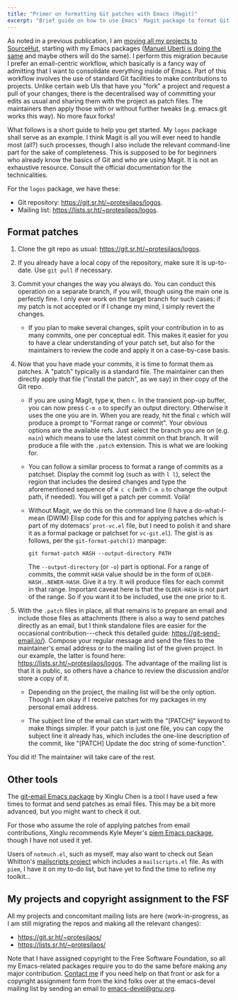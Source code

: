 ```yaml
---
title: "Primer on formatting Git patches with Emacs (Magit)"
excerpt: "Brief guide on how to use Emacs' Magit package to format Git patches: a nice and easy way to contribute to projects."
---
```


As noted in a previous publication, I am [moving all my projects to
SourceHut](https://protesilaos.com/codelog/2022-04-07-all-emacs-projects-sourcehut/),
starting with my Emacs packages ([Manuel Uberti is doing the
same](https://manueluberti.eu/real-life/2022/04/08/sourcehut/) and maybe
others will do the same).  I perform this migration because I prefer an
email-centric workflow, which basically is a fancy way of admitting that
I want to consolidate everything inside of Emacs.  Part of this workflow
involves the use of standard Git facilities to make contributions to
projects.  Unlike certain web UIs that have you "fork" a project and
request a pull of your changes, there is the decentralised way of
committing your edits as usual and sharing them with the project as
patch files.  The maintainers then apply those with or without further
tweaks (e.g. emacs.git works this way).  No more faux forks!

What follows is a short guide to help you get started.  My `logos`
package shall serve as an example.  I think Magit is all you will ever
need to handle most (all?) such processes, though I also include the
relevant command-line part for the sake of completeness.  This is
supposed to be for beginners who already know the basics of Git and who
are using Magit.  It is not an exhaustive resource.  Consult the
official documentation for the technicalities.

For the `logos` package, we have these:

* Git repository: <https://git.sr.ht/~protesilaos/logos>.
* Mailing list: <https://lists.sr.ht/~protesilaos/logos>.

## Format patches

1. Clone the git repo as usual: <https://git.sr.ht/~protesilaos/logos>.

2. If you already have a local copy of the repository, make sure it is
   up-to-date.  Use `git pull` if necessary.

3. Commit your changes the way you always do.  You can conduct this
   operation on a separate branch, if you will, though using the main
   one is perfectly fine.  I only ever work on the target branch for
   such cases: if my patch is not accepted or if I change my mind, I
   simply revert the changes.

   - If you plan to make several changes, split your contribution in to
     as many commits, one per conceptual edit.  This makes it easier for
     you to have a clear understanding of your patch set, but also for
     the maintainers to review the code and apply it on a case-by-case
     basis.

4. Now that you have made your commits, it is time to format them as
   patches.  A "patch" typically is a standard file.  The maintainer can
   then directly apply that file ("install the patch", as we say) in
   their copy of the Git repo.

   - If you are using Magit, type `W`, then `c`.  In the transient
     pop-up buffer, you can now press `C-m o` to specify an output
     directory.  Otherwise it uses the one you are in.  When you are
     ready, hit the final `c` which will produce a prompt to "Format
     range or commit".  Your obvious options are the available refs.
     Just select the branch you are on (e.g. `main`) which means to use
     the latest commit on that branch.  It will produce a file with the
     `.patch` extension.  This is what we are looking for.

   - You can follow a similar process to format a range of commits as a
     patchset.  Display the commit log (such as with `l l`), select the
     region that includes the desired changes and type the
     aforementioned sequence of `W c c` (with `C-m o` to change the
     output path, if needed).  You will get a patch per commit.  Voilà!

   - Without Magit, we do this on the command line (I have a
     do-what-I-mean (DWIM) Elisp code for this and for applying patches
     which is part of my dotemacs' `prot-vc.el` file, but I need to
     polish it and share it as a formal package or patchset for
     `vc-git.el`).  The gist is as follows, per the
     `git-format-patch(1)` manpage:

         git format-patch HASH --output-directory PATH

     The `--output-directory` (or `-o`) part is optional.  For a range
     of commits, the commit `HASH` value should be in the form of
     `OLDER-HASH..NEWER-HASH`.  Give it a try.  It will produce files
     for each commit in that range.  Important caveat here is that the
     `OLDER-HASH` is not part of the range.  So if you want it to be
     included, use the one prior to it.

5. With the `.patch` files in place, all that remains is to prepare an
   email and include those files as attachments (there is also a way to
   send patches directly as an email, but I think standalone files are
   easier for the occasional contribution---check this detailed guide:
   <https://git-send-email.io/>).  Compose your regular message and send
   the files to the maintainer's email address or to the mailing list of
   the given project.  In our example, the latter is found here:
   <https://lists.sr.ht/~protesilaos/logos>.  The advantage of the
   mailing list is that it is public, so others have a chance to review
   the discussion and/or store a copy of it.
   
   - Depending on the project, the mailing list will be the only option.
     Though I am okay if I receive patches for my packages in my
     personal email address.

   - The subject line of the email can start with the "[PATCH]" keyword
     to make things simpler.  If your patch is just one file, you can
     copy the subject line it already has, which includes the one-line
     description of the commit, like "[PATCH] Update the doc string of
     some-function".

You did it!  The maintainer will take care of the rest.

## Other tools

The [git-email Emacs package](https://git.sr.ht/~yoctocell/git-email) by
Xinglu Chen is a tool I have used a few times to format and send patches
as email files.  This may be a bit more advanced, but you might want to
check it out.

For those who assume the role of applying patches from email
contributions, Xinglu recommends Kyle Meyer's [piem Emacs
package](https://git.kyleam.com/piem), though I have not used it yet.

Users of `notmuch.el`, such as myself, may also want to check out Sean
Whitton's [mailscripts project](https://git.spwhitton.name/mailscripts/)
which includes a `mailscripts.el` file.  As with `piem`, I have it on my
to-do list, but have yet to find the time to refine my toolkit...

## My projects and copyright assignment to the FSF

All my projects and concomitant mailing lists are here
(work-in-progress, as I am still migrating the repos and making all the
relevant changes):

* <https://git.sr.ht/~protesilaos/>
* <https://lists.sr.ht/~protesilaos/>

Note that I have assigned copyright to the Free Software Foundation, so
all my Emacs-related packages require you to do the same before making
any major contribution.  [Contact me](https://protesilaos.com/contact)
if you need help on that front or ask for a copyright assignment form
from the kind folks over at the emacs-devel mailing list by sending an
email to <emacs-devel@gnu.org>.
